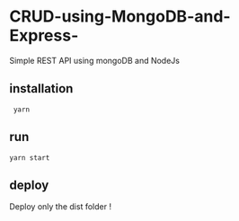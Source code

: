 # CRUD-using-MongoDB-and-Express-
Simple REST API using mongoDB and NodeJs

## installation
```
 yarn
```

## run
```
yarn start
```

## deploy

Deploy only the dist folder !
